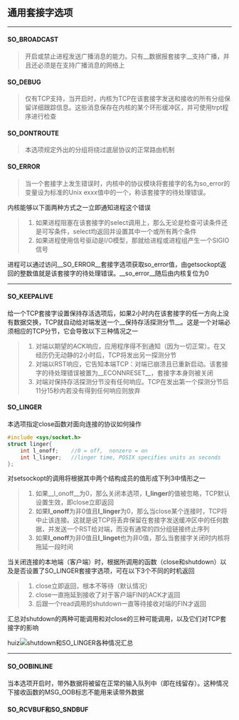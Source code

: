 ## 通用套接字选项

------

#### SO_BROADCAST

> 开启或禁止进程发送广播消息的能力。只有__数据报套接字__支持广播，并且还必须是在支持广播消息的网络上

#### SO_DEBUG

> 仅有TCP支持，当开启时，内核为TCP在该套接字发送和接收的所有分组保留详细跟踪信息。这些消息保存在内核的某个环形缓冲区，并可使用trpt程序进行检查

#### SO_DONTROUTE

> 本选项规定外出的分组将绕过底层协议的正常路由机制

#### SO_ERROR

> 当一个套接字上发生错误时，内核中的协议模块将套接字的名为so_error的变量设为标准的Unix exxx值中的一个，称该套接字的待处理错误。

内核能够以下面两种方式之一立即通知进程这个错误

> 1. 如果进程阻塞在该套接字的select调用上，那么无论是检查可读条件还是可写条件，select均返回并设置其中一个或所有两个条件
> 2. 如果进程使用信号驱动是I/O模型，那就给进程或进程组产生一个SIGIO信号

进程可以通过访问__SO_ERROR__套接字选项获取so_error值，由getsockopt返回的整数值就是该套接字的待处理错误。__so_error__随后由内核复位为0

-----

#### SO_KEEPALIVE

给一个TCP套接字设置保持存活选项后，如果2小时内在该套接字的任一方向上没有数据交换，TCP就自动给对端发送一个__保持存活探测分节__。这是一个对端必须相应的TCP分节，它会导致以下三种情况之一

> 1. 对端以期望的ACK响应，应用程序得不到通知（因为一切正常）。在又经历仍无动静的2小时后，TCP将发出另一探测分节
> 2. 对端以RST响应，它告知本端TCP：对端已崩溃且已重新启动。该套接字的待处理错误被置为__ECONNRESET__，套接字本身则被关闭
> 3. 对端对保持存活探测分节没有任何响应。TCP在发出第一个探测分节后11分15秒内若没有得到任何响应则放弃

#### SO_LINGER

本选项指定close函数对面向连接的协议如何操作

```c
#include <sys/socket.h>
struct linger{
    int l_onoff;	//0 = off,  nonzero = on
    int l_linger;	//linger time, POSIX specifies units as seconds
};
```

对setsockopt的调用将根据其中两个结构成员的值形成下列3中情形之一

> 1. 如果__l_onoff__为0，那么关闭本选项，**l_linger**的值被忽略，TCP默认设置生效，即close立即返回
> 2. 如果**l_onoff**为非0值且**l_linger**为0，那么当close某个连接时，TCP将中止该连接。这就是说TCP将丢弃保留在套接字发送缓冲区中的任何数据，并发送一个RST给对端，而没有通常的四分组链接终止序列
> 3. 如果**l_onoff**为非0值且**l_linget**也为非0值，那么当套接字关闭时内核将拖延一段时间

当关闭连接的本地端（客户端）时，根据所调用的函数（close和shutdown）以及是否设置了SO_LINGER套接字选项，可在以下3个不同的时机返回

> 1. close立即返回，根本不等待（默认情况）
> 2. close一直拖延到接收了对于客户端FIN的ACK才返回
> 3. 后跟一个read调用的shutdown一直等待接收对端的FIN才返回

汇总对shutdown的两种可能调用和对close的三种可能调用，以及它们对TCP套接字的影响

huiz![shutdown和SO_LINGER各种情况汇总](/home/coffee/Book/Unp/套接字选项/img/shutdown和SO_LINGER情况.jpg)

----

#### SO_OOBINLINE

当本选项开启时，带外数据将被留在正常的输入队列中（即在线留存）。这种情况下接收函数的MSG_OOB标志不能用来读带外数据

#### SO_RCVBUF和SO_SNDBUF

